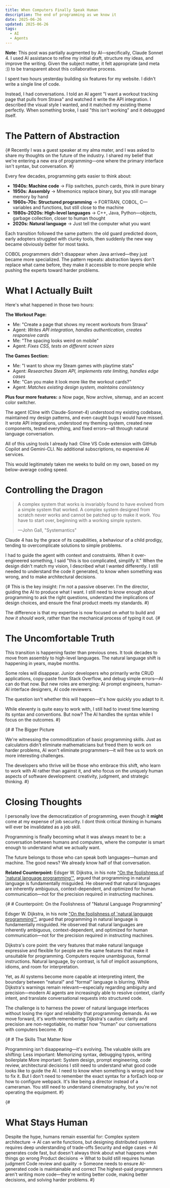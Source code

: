 ```yaml
---
title: When Computers Finally Speak Human
description: The end of programming as we know it
date: 2025-06-26
updated: 2025-06-26
tags:
  - AI
  - Agents
---
```

 
**Note:** This post was partially augmented by AI—specifically, Claude Sonnet 4. I used AI assistance to refine my initial draft, structure my ideas, and improve the writing. Given the subject matter, it felt appropriate (and meta :)) to be transparent about this collaborative process. 

I spent two hours yesterday building six features for my website. I didn't write a single line of code. 

Instead, I had conversations. I told an AI agent "I want a workout tracking page that pulls from Strava" and watched it write the API integration. I described the visual style I wanted, and it matched my existing theme perfectly. When something broke, I said "this isn't working" and it debugged itself.

# The Pattern of Abstraction

{# Recently I was a guest speaker at my alma mater, and I was asked to share my thoughts on the future of the industry. I shared my belief that we're entering a new era of programming—one where the primary interface isn't syntax, but conversation. #}

Every few decades, programming gets easier to think about:

- **1940s: Machine code** → Flip switches, punch cards, think in pure binary
- **1950s: Assembly** → Mnemonics replace binary, but you still manage memory by hand
- **1960s-70s: Structured programming** → FORTRAN, COBOL, C—variables and functions, but still close to the machine
- **1980s-2020s: High-level languages** → C++, Java, Python—objects, garbage collection, closer to human thought
- **2020s: Natural language** → Just tell the computer what you want

Each transition followed the same pattern: the old guard predicted doom, early adopters struggled with clunky tools, then suddenly the new way became obviously better for most tasks.

COBOL programmers didn't disappear when Java arrived—they just became more specialized. The pattern repeats: abstraction layers don't replace what came before, they make it accessible to more people while pushing the experts toward harder problems.

# What I Actually Built

Here's what happened in those two hours:

**The Workout Page:**
- Me: "Create a page that shows my recent workouts from Strava"
- Agent: *Writes API integration, handles authentication, creates responsive cards*
- Me: "The spacing looks weird on mobile"
- Agent: *Fixes CSS, tests on different screen sizes*

**The Games Section:**
- Me: "I want to show my Steam games with playtime stats"
- Agent: *Researches Steam API, implements rate limiting, handles edge cases*
- Me: "Can you make it look more like the workout cards?"
- Agent: *Matches existing design system, maintains consistency*

**Plus four more features:** a Now page, Now archive, sitemap, and an accent color switcher.

The agent (Cline with Claude-Sonnet-4) understood my existing codebase, maintained my design patterns, and even caught bugs I would have missed. It wrote API integrations, understood my theming system, created new components, tested everything, and fixed errors—all through natural language conversation.

All of this using tools I already had: Cline VS Code extension with GitHub Copilot and Gemini-CLI. No additional subscriptions, no expensive AI services.

This would legitimately taken me weeks to build on my own, based on my below-average coding speed. 

# Controlling the Dragon

> A complex system that works is invariably found to have evolved from a simple system that worked. A complex system designed from scratch never works and cannot be patched up to make it work. You have to start over, beginning with a working simple system.
> 
> —John Gall, "Systemantics"

Claude 4 has by the grace of its capabilities, a behaviour of a child prodigy, tending to overcomplicate solutions to simple problems. 

I had to guide the agent with context and constraints. When it over-engineered something, I said "this is too complicated, simplify it." When the design didn't match my vision, I described what I wanted differently. I still needed to understand the code it generated, to know when something was wrong, and to make architectural decisions.

{# This is the key insight: I'm not a passive observer. I'm the director, guiding the AI to produce what I want. I still need to know enough about programming to ask the right questions, understand the implications of design choices, and ensure the final product meets my standards. #}

The difference is that my expertise is now focused on *what* to build and *how it should work*, rather than the mechanical process of typing it out.
{# 
# The Uncomfortable Truth

This transition is happening faster than previous ones. It took decades to move from assembly to high-level languages. The natural language shift is happening in years, maybe months.

Some roles will disappear. Junior developers who primarily write CRUD applications, copy-paste from Stack Overflow, and debug simple errors—AI can do that now. But new roles are emerging: AI prompt engineers, human-AI interface designers, AI code reviewers.

The question isn't whether this will happen—it's how quickly you adapt to it.

While eleventy is quite easy to work with, I still had to invest time learning its syntax and conventions. But now? The AI handles the syntax while I focus on the outcomes. #}

{# # The Bigger Picture

We're witnessing the commoditization of basic programming skills. Just as calculators didn't eliminate mathematicians but freed them to work on harder problems, AI won't eliminate programmers—it will free us to work on more interesting challenges.

The developers who thrive will be those who embrace this shift, who learn to work with AI rather than against it, and who focus on the uniquely human aspects of software development: creativity, judgment, and strategic thinking.
#} 

# Closing Thoughts

I personally love the democratization of programming, even though it **might** come at my expense of job security. I dont think critical thinking in humans will ever be invalidated as a job skill.

Programming is finally becoming what it was always meant to be: a conversation between humans and computers, where the computer is smart enough to understand what we actually want. 

The future belongs to those who can speak both languages—human and machine. The good news? We already know half of that conversation.


**Related Counterpoint:** Edsger W. Dijkstra, in his note ["On the foolishness of 'natural language programming'"](https://www.cs.utexas.edu/~EWD/transcriptions/EWD06xx/EWD667.html), argued that programming in natural language is fundamentally misguided. He observed that natural languages are inherently ambiguous, context-dependent, and optimized for human communication—not for the precision required in instructing machines.



{# # Counterpoint: On the Foolishness of "Natural Language Programming"

Edsger W. Dijkstra, in his note ["On the foolishness of 'natural language programming'"](https://www.cs.utexas.edu/~EWD/transcriptions/EWD06xx/EWD667.html), argued that programming in natural language is fundamentally misguided. He observed that natural languages are inherently ambiguous, context-dependent, and optimized for human communication—not for the precision required in instructing machines.

Dijkstra's core point: the very features that make natural language expressive and flexible for people are the same features that make it unsuitable for programming. Computers require unambiguous, formal instructions. Natural language, by contrast, is full of implicit assumptions, idioms, and room for interpretation.

Yet, as AI systems become more capable at interpreting intent, the boundary between "natural" and "formal" language is blurring. While Dijkstra's warnings remain relevant—especially regarding ambiguity and precision—modern AI agents are increasingly able to resolve context, clarify intent, and translate conversational requests into structured code.

The challenge is to harness the power of natural language interfaces without losing the rigor and reliability that programming demands. As we move forward, it's worth remembering Dijkstra's caution: clarity and precision are non-negotiable, no matter how "human" our conversations with computers become. #}

{# # The Skills That Matter Now

Programming isn't disappearing—it's evolving. The valuable skills are shifting:
Less important: Memorizing syntax, debugging typos, writing boilerplate
More important: System design, prompt engineering, code review, architectural decisions
I still need to understand what good code looks like to guide the AI. I need to know when something is wrong and how to fix it. But I don't need to remember the exact syntax for a forEach loop or how to configure webpack.
It's like being a director instead of a cameraman. You still need to understand cinematography, but you're not operating the equipment. #}

{# 
# What Stays Human
Despite the hype, humans remain essential for:
Complex system architecture → AI can write functions, but designing distributed systems requires deep understanding of trade-offs
Security and edge cases → AI generates code fast, but doesn't always think about what happens when things go wrong
Product decisions → What to build still requires human judgment
Code review and quality → Someone needs to ensure AI-generated code is maintainable and correct
The highest-paid programmers aren't writing more code—they're writing better code, making better decisions, and solving harder problems. #}
